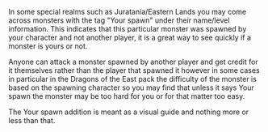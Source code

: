 In some special realms such as Juratania/Eastern Lands you may come across monsters with the tag "Your spawn" under their name/level information. This indicates that this particular monster was spawned by your character and not another player, it is a great way to see quickly if a monster is yours or not.

Anyone can attack a monster spawned by another player and get credit for it themselves rather than the player that spawned it however in some cases in particular in the Dragons of the East pack the difficulty of the monster is based on the spawning character so you may find that unless it says Your spawn the monster may be too hard for you or for that matter too easy.

The Your spawn addition is meant as a visual guide and nothing more or less than that.